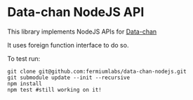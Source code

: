 # Data-chan NodeJS API

This library implements NodeJS APIs for [Data-chan](https://github.com/neroreflex/data-chan)

It uses foreign function interface to do so.


To test run:
```shell
git clone git@github.com:fermiumlabs/data-chan-nodejs.git
git submodule update --init --recursive
npm install
npm test #still working on it!
```
